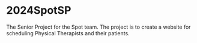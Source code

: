 # 2024SpotSP
The Senior Project for the Spot team. The project is to create a website for scheduling Physical Therapists and their patients.

